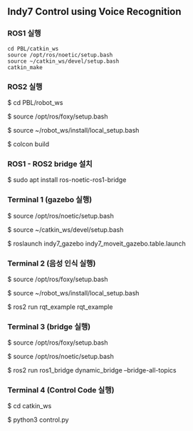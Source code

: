 ## Indy7 Control using Voice Recognition

### ROS1 실행
```
cd PBL/catkin_ws
source /opt/ros/noetic/setup.bash 
source ~/catkin_ws/devel/setup.bash 
catkin_make 
```

### ROS2 실행
$ cd PBL/robot_ws

$ source /opt/ros/foxy/setup.bash 

$ source ~/robot_ws/install/local_setup.bash 

$ colcon build 

### ROS1 - ROS2 bridge 설치
$ sudo apt install ros-noetic-ros1-bridge 

### Terminal 1 (gazebo 실행)
$ source /opt/ros/noetic/setup.bash

$ source ~/catkin_ws/devel/setup.bash 

$ roslaunch indy7_gazebo indy7_moveit_gazebo.table.launch 

### Terminal 2 (음성 인식 실행)
$ source /opt/ros/foxy/setup.bash 

$ source ~/robot_ws/install/local_setup.bash 

$ ros2 run rqt_example rqt_example 

### Terminal 3 (bridge 실행)
$ source /opt/ros/foxy/setup.bash 

$ source /opt/ros/noetic/setup.bash 

$ ros2 run ros1_bridge dynamic_bridge –bridge-all-topics 

### Terminal 4 (Control Code 실행)
$ cd catkin_ws 

$ python3 control.py 
